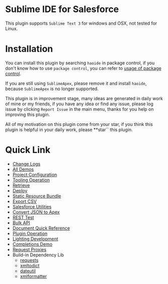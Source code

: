 # Sublime IDE for Salesforce
This plugin supports ```Sublime Text 3``` for windows and OSX, not tested for Linux.

# Installation
You can install this plugin by searching ``haoide`` in package control, if you don't know how to use ``package control``, you can refer to [usage of package control](https://packagecontrol.io/docs/usage).

If you are still using ``SublimeApex``, please remove it and install ``haoide``, because ``SublimeApex`` is no longer supported.

This plugin is in improvement stage, many ideas are generated in daily work of mine or my friends, if you have any idea or find any issue, please log issue by clicking ``Report Issue`` in the main menu, thanks for you help on improving this plugin.

All of my motivation on this plugin come from your star, if you think this plugin is helpful in your daily work, please **star`` this plugin.

# Quick Link
+ <a href="https://github.com/xjsender/haoide/blob/master/HISTORY.rst" target="_blank">Change Logs</a>
+ <a href="https://github.com/xjsender/SublimeApexScreenshot" target="_blank">All Demos</a>
+ <a href="/docs/project.md" target="_blank">Project Configuration</a>
+ <a href="/docs/tooling.md" target="_blank">Tooling Operation</a>
+ <a href="/docs/retrieve.md" target="_blank">Retrieve</a>
+ <a href="/docs/deploy.md" target="_blank">Deploy</a>
+ <a href="/docs/staticresource.md" target="_blank">Static Resource Bundle</a>
+ <a href="/docs/export.md" target="_blank">Export CSV</a>
+ <a href="/docs/utilities.md" target="_blank">Salesforce Utilities</a>
+ <a href="/docs/json2apex.md" target="_blank">Convert JSON to Apex</a>
+ <a href="/docs/rest.md" target="_blank">REST Test</a>
+ <a href="/docs/bulk.md" target="_blank">Bulk API</a>
+ <a href="/docs/document.md" target="_blank">Document Quick Reference</a>
+ <a href="/docs/plugin.md" target="_blank">Plugin Operation</a>
+ <a href="https://github.com/xjsender/SublimeApexScreenshot/raw/master/LightingDevelopment.gif" target="_blank">Lighting Development</a>
+ <a href="https://raw.githubusercontent.com/xjsender/SublimeApexScreenshot/master/Completions.gif" target="_blank">Completions Demo</a>
+ <a href="http://docs.python-requests.org/en/latest/user/advanced/#proxies" target="_blank">Request Proxies</a>
+ Build-in Dependency Lib
    * [requests](https://github.com/kennethreitz/requests)
    * [xmltodict](https://github.com/martinblech/xmltodict)
    * [dateutil](http://labix.org/python-dateutil/)
    * [xmlformatter](https://pypi.python.org/pypi/xmlformatter/)
